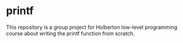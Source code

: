 # printf
This repository is a group project for Holberton low-level programming course about writing the printf function from scratch.
